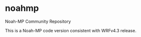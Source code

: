 # noahmp
Noah-MP Community Repository

This is a Noah-MP code version consistent with WRFv4.3 release.
